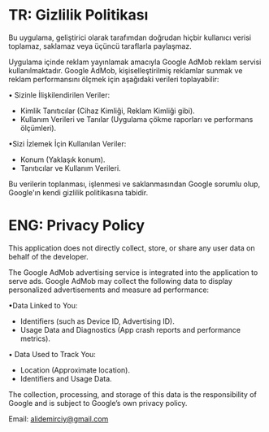 # TR: Gizlilik Politikası
Bu uygulama, geliştirici olarak tarafımdan doğrudan hiçbir kullanıcı verisi toplamaz, saklamaz veya üçüncü taraflarla paylaşmaz.

Uygulama içinde reklam yayınlamak amacıyla Google AdMob reklam servisi kullanılmaktadır. Google AdMob, kişiselleştirilmiş reklamlar sunmak ve reklam performansını ölçmek için aşağıdaki verileri toplayabilir:

• Sizinle İlişkilendirilen Veriler:
- Kimlik Tanıtıcılar (Cihaz Kimliği, Reklam Kimliği gibi).
- Kullanım Verileri ve Tanılar (Uygulama çökme raporları ve performans ölçümleri).

•Sizi İzlemek İçin Kullanılan Veriler:
- Konum (Yaklaşık konum).
- Tanıtıcılar ve Kullanım Verileri.

Bu verilerin toplanması, işlenmesi ve saklanmasından Google sorumlu olup, Google'ın kendi gizlilik politikasına tabidir.


# ENG: Privacy Policy
This application does not directly collect, store, or share any user data on behalf of the developer.

The Google AdMob advertising service is integrated into the application to serve ads. Google AdMob may collect the following data to display personalized advertisements and measure ad performance:

•Data Linked to You:
- Identifiers (such as Device ID, Advertising ID).
- Usage Data and Diagnostics (App crash reports and performance metrics).

• Data Used to Track You:
- Location (Approximate location).
- Identifiers and Usage Data.

The collection, processing, and storage of this data is the responsibility of Google and is subject to Google’s own privacy policy.


Email: alidemirciy@gmail.com
